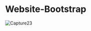 # Website-Bootstrap
![Capture23](https://github.com/user-attachments/assets/da067ed8-12c4-46a9-b5a8-38f0e41e547d)
